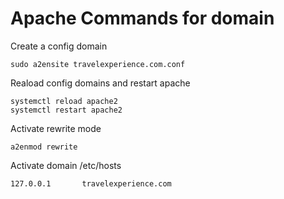 # Apache Commands for domain

Create a config domain
````
sudo a2ensite travelexperience.com.conf
````
Reaload config domains and restart apache
````
systemctl reload apache2
systemctl restart apache2
````
Activate rewrite mode
````
a2enmod rewrite 
````

Activate domain /etc/hosts
````
127.0.0.1       travelexperience.com
````